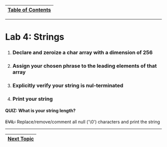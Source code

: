 |[Table of Contents](/00-Table-of-Contents.md)|
|---|

---

# Lab 4: Strings

1. ### Declare and zeroize a char array with a dimension of 256
2. ### Assign your chosen phrase to the leading elements of that array
3. ### Explicitly verify your string is nul-terminated
4. ### Print your string

#### QUIZ: What is your string length?

~~EVIL:~~ Replace/remove/comment all null \('\0'\) characters and print the string

---

|[Next Topic](/03_Arrays_strings/05_string_methods.md)|
|---|

